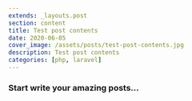 ```yaml
---
extends: _layouts.post
section: content
title: Test post contents
date: 2020-06-05
cover_image: /assets/posts/test-post-contents.jpg
description: Test post contents
categories: [php, laravel]
---
```


### Start write your amazing posts...
